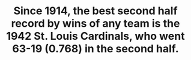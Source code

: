 ---
title:      
  - Since 1914, the best second half record by wins of any team is the 1942 St. Louis Cardinals, who went 63-19 (0.768) in the second half.
secondary:
  - They went on to win the World Series that year. The next best second half belongs to the 1914 Boston Braves, who went 61-16 (0.792). They also won their year's World Series.
reference:
  - http://www.baseball-reference.com/play-index/split_finder.cgi?type=p&class=team#gotresults&type=p&class=team&as=team_pitching&offset=0&match=season&min_year_game=1914&max_year_game=2014&playoffs=&split_1=dates%3Ahalf&sid_situa%3Aleado=situa%3Aleado%3Aany&sid_situa%3Atkswg=situa%3Atkswg%3Aany&sid_oppon%3Aoppon=oppon%3Aoppon%3Aany&sid_situa%3Atimes=situa%3Atimes%3Aany&sid_plato%3Aplato=plato%3Aplato%3Aany&sid_role%3Asprel=role%3Asprel%3Aany&sid_situa%3Abases=situa%3Abases%3Aany&sid_outco%3Aoutco=outco%3Aoutco%3Aany&sid_plato%3Aplats=plato%3Aplats%3Aany&sid_hitty%3Atraj=hitty%3Atraj%3Aany&sid_lineu%3Alineu=lineu%3Alineu%3Aany&sid_age%3Aage=age%3Aage%3Aany&sid_situa%3Apitco=situa%3Apitco%3Aany&sid_total%3Atotal=total%3Atotal%3Aany&sid_dates%3Ahalf=dates%3Ahalf%3A2nd+Half&sid_locat%3Astad=locat%3Astad%3Aany&sid_situa%3Ainnng=situa%3Ainnng%3Aany&sid_locat%3Asite=locat%3Asite%3Aany&sid_dates%3Amonth=dates%3Amonth%3Aany&sid_situa%3Adefpo=situa%3Adefpo%3Aany&sid_situa%3Adr=situa%3Adr%3Aany&sid_rs%3Ars=rs%3Ars%3Aany&sid_situa%3Acount=situa%3Acount%3Aany&sid_situa%3Aouts=situa%3Aouts%3Aany&sid_wpa%3Alever=wpa%3Alever%3Aany&sid_locat%3Ahmvis=locat%3Ahmvis%3Aany&sid_hitty%3Ahitlo=hitty%3Ahitlo%3Aany&sid_situa%3Aclutc=situa%3Aclutc%3Aany&exclude_incomplete=1&c0criteria=&c0gtlt=eq&c0val=0&number_matched=1&orderby=W&sr_split_totals_choice=by_split&c1criteria=W&c1gtlt=gt&c1val=50&c2criteria=&c2gtlt=eq&c2val=0&c3criteria=&c3gtlt=eq&c3val=0&c4criteria=&c4gtlt=eq&c4val=0&c5criteria=&c5gtlt=eq&c5val=1.0&c6criteria=&ajax=1&submitter=1
---